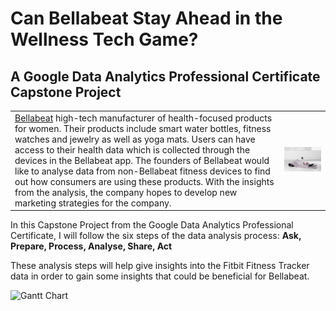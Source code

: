 # Can Bellabeat Stay Ahead in the Wellness Tech Game?

## A Google Data Analytics Professional Certificate Capstone Project


|                                     |                                                  |
|:------------------------------------|-------------------------------------------------|
| [Bellabeat](https://bellabeat.com/) high-tech manufacturer of health-focused products for women. Their products include smart water bottles, fitness watches and jewelry as well as yoga mats. Users can have access to their health data which is collected through the devices in the Bellabeat app. The founders of Bellabeat would like to analyse data from non-Bellabeat fitness devices to find out how consumers are using these products. With the insights from the analysis, the company hopes to develop new marketing strategies for the company. | <img src="bella.jpeg" alt="Bellabeat" style="width:600px; height:auto;">








In this Capstone Project from the Google Data Analytics Professional Certificate, I will follow the six steps of the data analysis process:
**Ask, Prepare, Process, Analyse, Share, Act**

These analysis steps will help give insights into the Fitbit Fitness Tracker data in order to gain some insights that could be beneficial for Bellabeat.

![Gantt Chart](Fitbit_Analysis_and_Data_Project_Managemet.png)
